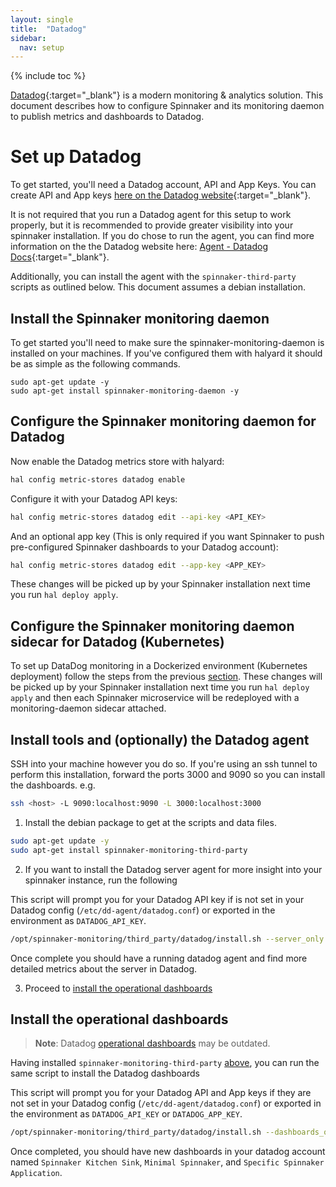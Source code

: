 ```yaml
---
layout: single
title:  "Datadog"
sidebar:
  nav: setup
---
```


{% include toc %}

[Datadog](https://datadoghq.com){:target="\_blank"} is a modern monitoring &
analytics solution. This document describes how to configure Spinnaker and its
monitoring daemon to publish metrics and dashboards to Datadog.

# Set up Datadog

To get started, you'll need a Datadog account, API and App Keys. You can create
API and App keys [here on the Datadog
website](https://app.datadoghq.com/account/settings#api){:target="\_blank"}.

It is not required that you run a Datadog agent for this setup to work properly,
but it is recommended to provide greater visibility into your spinnaker
installation. If you do chose to run the agent, you can find more information on
the the Datadog website here: [Agent - Datadog Docs](https://docs.datadoghq.com/agent/){:target="\_blank"}.

Additionally, you can install the agent with the `spinnaker-third-party` scripts as outlined below.
This document assumes a debian installation.

## Install the Spinnaker monitoring daemon

To get started you'll need to make sure the spinnaker-monitoring-daemon is installed on your machines.
If you've configured them with halyard it should be as simple as the following commands.

```
sudo apt-get update -y
sudo apt-get install spinnaker-monitoring-daemon -y
```

## Configure the Spinnaker monitoring daemon for Datadog

Now enable the Datadog metrics store with halyard:

```bash
hal config metric-stores datadog enable
```

Configure it with your Datadog API keys:

```bash
hal config metric-stores datadog edit --api-key <API_KEY>
```

And an optional app key (This is only required if you want Spinnaker to push pre-configured Spinnaker dashboards to your Datadog account):

```bash
hal config metric-stores datadog edit --app-key <APP_KEY>
```

These changes will be picked up by your Spinnaker installation next time you run `hal deploy apply`.

## Configure the Spinnaker monitoring daemon sidecar for Datadog (Kubernetes)

To set up DataDog monitoring in a Dockerized environment (Kubernetes deployment) follow the steps from the previous [section](#configure-the-spinnaker-monitoring-daemon-for-datadog). These changes will be picked up by your Spinnaker installation next time you run `hal deploy apply` and then each Spinnaker microservice will be redeployed with a monitoring-daemon sidecar attached.

## Install tools and (optionally) the Datadog agent

SSH into your machine however you do so. If you're using an ssh tunnel
to perform this installation, forward the ports 3000 and 9090 so you
can install the dashboards. e.g.

```bash
ssh <host> -L 9090:localhost:9090 -L 3000:localhost:3000
```

1. Install the debian package to get at the scripts and data files.

```bash
sudo apt-get update -y
sudo apt-get install spinnaker-monitoring-third-party
```

2. If you want to install the Datadog server agent for more insight into your spinnaker instance, run the following

This script will prompt you for your Datadog API key if is not set in your Datadog config (`/etc/dd-agent/datadog.conf`)
or exported in the environment as `DATADOG_API_KEY`.

```bash
/opt/spinnaker-monitoring/third_party/datadog/install.sh --server_only
```

Once complete you should have a running datadog agent and find more detailed metrics about the server in Datadog.

3. Proceed to [install the operational dashboards](#install-the-operational-dashboards)

## Install the operational dashboards

> **Note**: Datadog [operational dashboards](https://github.com/spinnaker/spinnaker-monitoring/tree/master/spinnaker-monitoring-third-party/third_party/datadog) may be outdated.

Having installed `spinnaker-monitoring-third-party` [above](#install-tools-and-optionally-the-datadog-agent),
you can run the same script to install the Datadog dashboards

This script will prompt you for your Datadog API and App keys if they are not set in your Datadog config (`/etc/dd-agent/datadog.conf`)
or exported in the environment as `DATADOG_API_KEY` or `DATADOG_APP_KEY`.

```bash
/opt/spinnaker-monitoring/third_party/datadog/install.sh --dashboards_only
```

Once completed, you should have new dashboards in your datadog account named `Spinnaker Kitchen Sink`, `Minimal Spinnaker`, and `Specific Spinnaker Application`.

